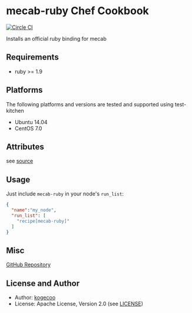 mecab-ruby Chef Cookbook
=======================

[![Circle CI](https://circleci.com/gh/kogecoo/chef-mecab-ruby.svg?style=svg)](https://circleci.com/gh/kogecoo/chef-mecab-ruby)

Installs an official ruby binding for mecab

Requirements
---------
* ruby >= 1.9

Platforms
---------
The following platforms and versions are tested and supported using test-kitchen
* Ubuntu 14.04
* CentOS 7.0

Attributes
-----
see [source](attributes/default.rb)

Usage
-----
Just include `mecab-ruby` in your node's `run_list`:

```json
{
  "name":"my_node",
  "run_list": [
    "recipe[mecab-ruby]"
  ]
}
```

Misc
----
[GitHub Repository](http://github.com/kogecoo/chef-mecab-ruby)

License and Author
-------------------
- Author: [kogecoo](http://github.com/kogecoo)
- License: Apache License, Version 2.0 (see [LICENSE](LICENSE))
